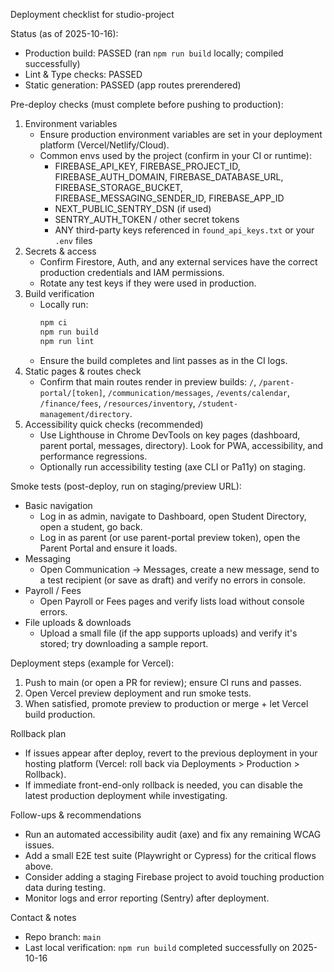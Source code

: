 Deployment checklist for studio-project

Status (as of 2025-10-16):
- Production build: PASSED (ran `npm run build` locally; compiled successfully)
- Lint & Type checks: PASSED
- Static generation: PASSED (app routes prerendered)

Pre-deploy checks (must complete before pushing to production):
1. Environment variables
   - Ensure production environment variables are set in your deployment platform (Vercel/Netlify/Cloud).
   - Common envs used by the project (confirm in your CI or runtime):
     - FIREBASE_API_KEY, FIREBASE_PROJECT_ID, FIREBASE_AUTH_DOMAIN, FIREBASE_DATABASE_URL, FIREBASE_STORAGE_BUCKET, FIREBASE_MESSAGING_SENDER_ID, FIREBASE_APP_ID
     - NEXT_PUBLIC_SENTRY_DSN (if used)
     - SENTRY_AUTH_TOKEN / other secret tokens
     - ANY third-party keys referenced in `found_api_keys.txt` or your `.env` files
2. Secrets & access
   - Confirm Firestore, Auth, and any external services have the correct production credentials and IAM permissions.
   - Rotate any test keys if they were used in production.
3. Build verification
   - Locally run:
     ```bash
     npm ci
     npm run build
     npm run lint
     ```
   - Ensure the build completes and lint passes as in the CI logs.
4. Static pages & routes check
   - Confirm that main routes render in preview builds: `/`, `/parent-portal/[token]`, `/communication/messages`, `/events/calendar`, `/finance/fees`, `/resources/inventory`, `/student-management/directory`.
5. Accessibility quick checks (recommended)
   - Use Lighthouse in Chrome DevTools on key pages (dashboard, parent portal, messages, directory). Look for PWA, accessibility, and performance regressions.
   - Optionally run accessibility testing (axe CLI or Pa11y) on staging.

Smoke tests (post-deploy, run on staging/preview URL):
- Basic navigation
  - Log in as admin, navigate to Dashboard, open Student Directory, open a student, go back.
  - Log in as parent (or use parent-portal preview token), open the Parent Portal and ensure it loads.
- Messaging
  - Open Communication → Messages, create a new message, send to a test recipient (or save as draft) and verify no errors in console.
- Payroll / Fees
  - Open Payroll or Fees pages and verify lists load without console errors.
- File uploads & downloads
  - Upload a small file (if the app supports uploads) and verify it's stored; try downloading a sample report.

Deployment steps (example for Vercel):
1. Push to main (or open a PR for review); ensure CI runs and passes.
2. Open Vercel preview deployment and run smoke tests.
3. When satisfied, promote preview to production or merge + let Vercel build production.

Rollback plan
- If issues appear after deploy, revert to the previous deployment in your hosting platform (Vercel: roll back via Deployments > Production > Rollback).
- If immediate front-end-only rollback is needed, you can disable the latest production deployment while investigating.

Follow-ups & recommendations
- Run an automated accessibility audit (axe) and fix any remaining WCAG issues.
- Add a small E2E test suite (Playwright or Cypress) for the critical flows above.
- Consider adding a staging Firebase project to avoid touching production data during testing.
- Monitor logs and error reporting (Sentry) after deployment.

Contact & notes
- Repo branch: `main`
- Last local verification: `npm run build` completed successfully on 2025-10-16

